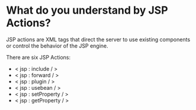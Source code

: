 # What do you understand by JSP Actions?

JSP actions are XML tags that direct the server to use existing components or control the behavior of the JSP engine.

There are six JSP Actions:

* < jsp : include / >
* < jsp : forward / >
* < jsp : plugin / >
* < jsp : usebean / >
* < jsp : setProperty / >
* < jsp : getProperty / >
